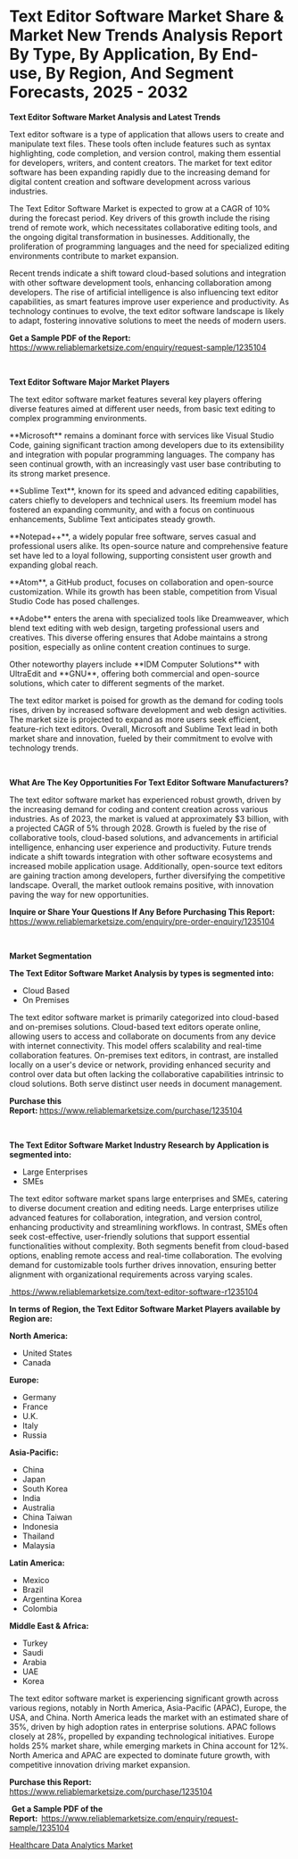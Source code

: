 <p><h1>Text Editor Software Market Share & Market New Trends Analysis Report By Type, By Application, By End-use, By Region, And Segment Forecasts, 2025 - 2032</h1></p><p><strong>Text Editor Software Market Analysis and Latest Trends</strong></p>
<p><p>Text editor software is a type of application that allows users to create and manipulate text files. These tools often include features such as syntax highlighting, code completion, and version control, making them essential for developers, writers, and content creators. The market for text editor software has been expanding rapidly due to the increasing demand for digital content creation and software development across various industries.</p><p>The Text Editor Software Market is expected to grow at a CAGR of 10% during the forecast period. Key drivers of this growth include the rising trend of remote work, which necessitates collaborative editing tools, and the ongoing digital transformation in businesses. Additionally, the proliferation of programming languages and the need for specialized editing environments contribute to market expansion. </p><p>Recent trends indicate a shift toward cloud-based solutions and integration with other software development tools, enhancing collaboration among developers. The rise of artificial intelligence is also influencing text editor capabilities, as smart features improve user experience and productivity. As technology continues to evolve, the text editor software landscape is likely to adapt, fostering innovative solutions to meet the needs of modern users.</p></p>
<p><strong>Get a Sample PDF of the Report:&nbsp;</strong> <a href="https://www.reliablemarketsize.com/enquiry/request-sample/1235104?utm_campaign=2731&utm_medium=2&utm_source=Github&utm_content=ia&utm_term=09032025&utm_id=text-editor-software">https://www.reliablemarketsize.com/enquiry/request-sample/1235104</a></p>
<p>&nbsp;</p>
<p><strong>Text Editor Software Major Market Players</strong></p>
<p><p>The text editor software market features several key players offering diverse features aimed at different user needs, from basic text editing to complex programming environments.</p><p>**Microsoft** remains a dominant force with services like Visual Studio Code, gaining significant traction among developers due to its extensibility and integration with popular programming languages. The company has seen continual growth, with an increasingly vast user base contributing to its strong market presence.</p><p>**Sublime Text**, known for its speed and advanced editing capabilities, caters chiefly to developers and technical users. Its freemium model has fostered an expanding community, and with a focus on continuous enhancements, Sublime Text anticipates steady growth.</p><p>**Notepad++**, a widely popular free software, serves casual and professional users alike. Its open-source nature and comprehensive feature set have led to a loyal following, supporting consistent user growth and expanding global reach.</p><p>**Atom**, a GitHub product, focuses on collaboration and open-source customization. While its growth has been stable, competition from Visual Studio Code has posed challenges.</p><p>**Adobe** enters the arena with specialized tools like Dreamweaver, which blend text editing with web design, targeting professional users and creatives. This diverse offering ensures that Adobe maintains a strong position, especially as online content creation continues to surge.</p><p>Other noteworthy players include **IDM Computer Solutions** with UltraEdit and **GNU**, offering both commercial and open-source solutions, which cater to different segments of the market.</p><p>The text editor market is poised for growth as the demand for coding tools rises, driven by increased software development and web design activities. The market size is projected to expand as more users seek efficient, feature-rich text editors. Overall, Microsoft and Sublime Text lead in both market share and innovation, fueled by their commitment to evolve with technology trends.</p></p>
<p>&nbsp;</p>
<p><strong>What Are The Key Opportunities For Text Editor Software Manufacturers?</strong></p>
<p><p>The text editor software market has experienced robust growth, driven by the increasing demand for coding and content creation across various industries. As of 2023, the market is valued at approximately $3 billion, with a projected CAGR of 5% through 2028. Growth is fueled by the rise of collaborative tools, cloud-based solutions, and advancements in artificial intelligence, enhancing user experience and productivity. Future trends indicate a shift towards integration with other software ecosystems and increased mobile application usage. Additionally, open-source text editors are gaining traction among developers, further diversifying the competitive landscape. Overall, the market outlook remains positive, with innovation paving the way for new opportunities.</p></p>
<p><strong>Inquire or Share Your Questions If Any Before Purchasing This Report:</strong> <a href="https://www.reliablemarketsize.com/enquiry/pre-order-enquiry/1235104?utm_campaign=2731&utm_medium=2&utm_source=Github&utm_content=ia&utm_term=09032025&utm_id=text-editor-software">https://www.reliablemarketsize.com/enquiry/pre-order-enquiry/1235104</a></p>
<p>&nbsp;</p>
<p><strong>Market Segmentation</strong></p>
<p><strong>The Text Editor Software Market Analysis by types is segmented into:</strong></p>
<p><ul><li>Cloud Based</li><li>On Premises</li></ul></p>
<p><p>The text editor software market is primarily categorized into cloud-based and on-premises solutions. Cloud-based text editors operate online, allowing users to access and collaborate on documents from any device with internet connectivity. This model offers scalability and real-time collaboration features. On-premises text editors, in contrast, are installed locally on a user's device or network, providing enhanced security and control over data but often lacking the collaborative capabilities intrinsic to cloud solutions. Both serve distinct user needs in document management.</p></p>
<p><strong>Purchase this Report:&nbsp;</strong><a href="https://www.reliablemarketsize.com/purchase/1235104?utm_campaign=2731&utm_medium=2&utm_source=Github&utm_content=ia&utm_term=09032025&utm_id=text-editor-software">https://www.reliablemarketsize.com/purchase/1235104</a></p>
<p>&nbsp;</p>
<p><strong>The Text Editor Software Market Industry Research by Application is segmented into:</strong></p>
<p><ul><li>Large Enterprises</li><li>SMEs</li></ul></p>
<p><p>The text editor software market spans large enterprises and SMEs, catering to diverse document creation and editing needs. Large enterprises utilize advanced features for collaboration, integration, and version control, enhancing productivity and streamlining workflows. In contrast, SMEs often seek cost-effective, user-friendly solutions that support essential functionalities without complexity. Both segments benefit from cloud-based options, enabling remote access and real-time collaboration. The evolving demand for customizable tools further drives innovation, ensuring better alignment with organizational requirements across varying scales.</p></p>
<p><a href="https://www.reliablemarketsize.com/text-editor-software-r1235104?utm_campaign=2731&utm_medium=2&utm_source=Github&utm_content=ia&utm_term=09032025&utm_id=text-editor-software">&nbsp;https://www.reliablemarketsize.com/text-editor-software-r1235104</a></p>
<p><strong>In terms of Region, the Text Editor Software Market Players available by Region are:</strong></p>
<p>
    <p> <strong> North America: </strong>
        <ul>
            <li>United States</li>
            <li>Canada</li>
        </ul>
        </p> 
    <p> <strong> Europe: </strong>
        <ul>
            <li>Germany</li>
            <li>France</li>
            <li>U.K.</li>
            <li>Italy</li>
            <li>Russia</li>
        </ul>
        </p> 
    <p> <strong> Asia-Pacific: </strong>
        <ul>
            <li>China</li>
            <li>Japan</li>
            <li>South Korea</li>
            <li>India</li>
            <li>Australia</li>
            <li>China Taiwan</li>
            <li>Indonesia</li>
            <li>Thailand</li>
            <li>Malaysia</li>
        </ul>
        </p> 
    <p> <strong> Latin America: </strong>
        <ul>
            <li>Mexico</li>
            <li>Brazil</li>
            <li>Argentina Korea</li>
            <li>Colombia</li>
        </ul>
        </p> 
    <p> <strong> Middle East & Africa: </strong>
        <ul>
            <li>Turkey</li>
            <li>Saudi</li>
            <li>Arabia</li>
            <li>UAE</li>
            <li>Korea</li>
        </ul>
    </p>
    </p>
<p><p>The text editor software market is experiencing significant growth across various regions, notably in North America, Asia-Pacific (APAC), Europe, the USA, and China. North America leads the market with an estimated share of 35%, driven by high adoption rates in enterprise solutions. APAC follows closely at 28%, propelled by expanding technological initiatives. Europe holds 25% market share, while emerging markets in China account for 12%. North America and APAC are expected to dominate future growth, with competitive innovation driving market expansion.</p></p>
<p><strong>Purchase this Report: </strong><a href="https://www.reliablemarketsize.com/purchase/1235104?utm_campaign=2731&utm_medium=2&utm_source=Github&utm_content=ia&utm_term=09032025&utm_id=text-editor-software">https://www.reliablemarketsize.com/purchase/1235104</a></p>
<p>&nbsp;<strong>Get a Sample PDF of the Report:&nbsp;&nbsp;</strong><a href="https://www.reliablemarketsize.com/enquiry/request-sample/1235104?utm_campaign=2731&utm_medium=2&utm_source=Github&utm_content=ia&utm_term=09032025&utm_id=text-editor-software">https://www.reliablemarketsize.com/enquiry/request-sample/1235104</a></p>
<p><strong></strong></p>
<p><p><a href="https://github.com/boisetwa16/Market-Research-Report-List-1/blob/main/healthcare-data-analytics-market.md?utm_campaign=2731&utm_medium=2&utm_source=Github&utm_content=ia&utm_term=09032025&utm_id=text-editor-software">Healthcare Data Analytics Market</a></p></p>